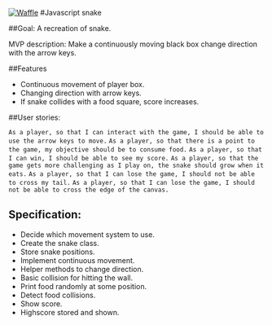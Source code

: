 [![Waffle](https://badge.waffle.io/calveym/snake.png?label=ready&title=Ready)](https://waffle.io/calveym/snake)
#Javascript snake

##Goal:
A recreation of snake.

MVP description: Make a continuously moving black box change direction with the arrow keys.

##Features
- Continuous movement of player box.
- Changing direction with arrow keys.
- If snake collides with a food square, score increases.

##User stories:

`As a player, so that I can interact with the game, I should be able to use the arrow keys to move.`
`As a player, so that there is a point to the game, my objective should be to consume food.`
`As a player, so that I can win, I should be able to see my score.`
`As a player, so that the game gets more challenging as I play on, the snake should grow when it eats.`
`As a player, so that I can lose the game, I should not be able to cross my tail.`
`As a player, so that I can lose the game, I should not be able to cross the edge of the canvas.`

## Specification:
- Decide which movement system to use.
- Create the snake class.
- Store snake positions.
- Implement continuous movement.
- Helper methods to change direction.
- Basic collision for hitting the wall.
- Print food randomly at some position.
- Detect food collisions.
- Show score.
- Highscore stored and shown.
